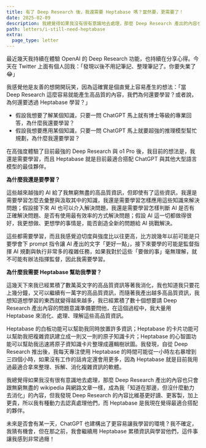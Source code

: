 ```yaml
---
title: 有了 Deep Research 後，我還需要 Heptabase 嗎？當然要，更需要了！
date: 2025-02-09
description: 我總覺得如果我沒有很有意識地去處理，那麼 Deep Research 產出的內容也只會跟無窮無盡的 wikipedia 與網路文章一樣，成為我「知道在那邊，但沒什麼動力去消化」的內容，但我發現 Deep Research 的內容比維基更好讀、更客製，加上更貴，所以我有種動力去認真處理他們，而 Heptabase 是我現在覺得最適合搭配的夥伴。
path: letters/i-still-need-heptabase
extra:
  page_type: letter
---
```


最近幾天我持續在體驗 OpenAI 的 Deep Research 功能，也持續在分享心得。今天在 Twitter 上面有個人回我：「發現以後不用記筆記、整理筆記了。你要失業了😂」

我感覺他是友善的想開開玩笑，因為這確實是個直覺上容易產生的想法：「當 Deep Research 這麼容易就能產生高品質的內容，我們為何還要學習？或者說，為何還要透過 Heptabase 學習？」

- 假設我想要了解某個知識，只要一問 ChatGPT 馬上就有博士等級的專業回答，為什麼我還要學習？
- 假設我想要應用某個知識，只要一問 ChatGPT 馬上就要超強的推理模型幫忙規劃，為什麼我還要學習？

在高強度體驗了目前最強的 Deep Research 與 o1 Pro 後，我目前的想法是，我還是需要學習，而且 Heptabase 就是目前最適合搭配 ChatGPT 與其他大型語言模型的最佳夥伴。


**為什麼我還是要學習？**

這些越來越強的 AI 給了我無窮無盡的高品質資訊，但即使有了這些資訊，我還是需要學習怎麼去彙整與汲取其中的知識，我還是需要學習怎樣應用這些知識來解決問題；假設接下來 AI 也可以介入解決問題，我還是需要學習怎樣判斷 AI 是否有正確解決問題、是否有使用最有效率的方式解決問題；假設 AI 這一切都做得很好，我更想做、更想學的事情是，能否創造全新的問題給 AI 挑戰解決。

這些都需要學習，而且我感覺迫切度與強度比以往更高，比方說幾年以前可能是只要學會下 prompt 指令讓 AI 產出的文字「更好一點」，接下來要學的可能是監督指揮 AI 規劃與執行非常多的複雜任務，如果我對於這些「要做的事」毫無理解，就不可能有辦法指揮監督，因此我需要學習。


**為什麼我需要 Heptabase 幫助我學習？**

這幾天下來我已經累積了數萬英文字的高品質資訊等著我消化，我也知道我只要花上幾分鐘，又可以繼續有一萬字的高品質資訊，而隨著我產出越多高品質資訊，我想知道想學習的東西就變得越來越多，我已經累積了數十個想要請 Deep Research 產出內容的問題意識準備要問他，在這個過程中，我大量用 Heptabase 來消化、處理、理解這些高品質資訊。

Heptabase 的白板功能可以幫助我同時放置許多資訊；Heptabase 的卡片功能可以幫助我把複雜資訊建立成一則又一則的原子知識卡片；Heptabase 的心智圖功能可以幫助我迅速將原子資知識卡片整理成邏輯樹狀圖。我發現，自從 Deep Research 推出後，我每天專注使用 Heptabase 的時間可能從一小時左右暴增到三四個小時，如果沒有工作的話肯定還會用更多，因為 Heptabase 就是目前我用過最適合拿來整理、拆解、消化複雜資訊的軟體。

我總覺得如果我沒有很有意識地去處理，那麼 Deep Research 產出的內容也只會跟無窮無盡的 wikipedia 與網路文章一樣，成為我「知道在那邊，但沒什麼動力去消化」的內容，但我發現 Deep Research 的內容比維基更好讀、更客製，加上更貴，所以我有種動力去認真處理他們，而 Heptabase 是我現在覺得最適合搭配的夥伴。

未來是否會有某一天，ChatGPT 也建構出了更容易讓我學習的環境？我不確定，我猜有機會，但在那之前，我會繼續用 Heptabase 累積資訊與學習他們，這件事讓我感到非常過癮！